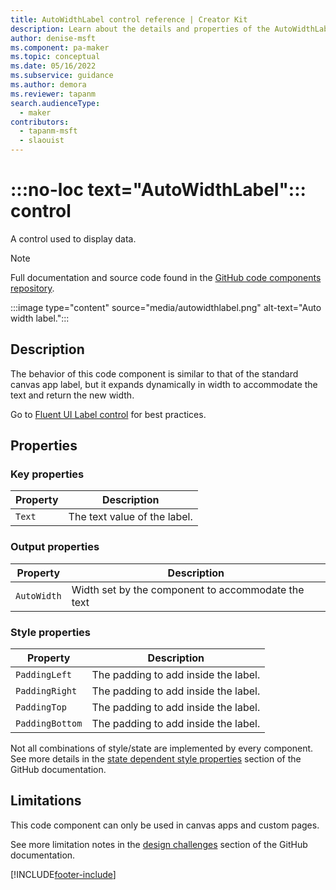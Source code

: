 ```yaml
---
title: AutoWidthLabel control reference | Creator Kit
description: Learn about the details and properties of the AutoWidthLabel control in the Creator Kit.
author: denise-msft
ms.component: pa-maker
ms.topic: conceptual
ms.date: 05/16/2022
ms.subservice: guidance
ms.author: demora
ms.reviewer: tapanm
search.audienceType: 
  - maker
contributors:
  - tapanm-msft
  - slaouist
---
```


# :::no-loc text="AutoWidthLabel"::: control

A control used to display data.

> [!NOTE]
> Full documentation and source code found in the [GitHub code components repository](https://github.com/microsoft/powercat-code-components/tree/main/AutoWidthLabel).

:::image type="content" source="media/autowidthlabel.png" alt-text="Auto width label.":::

## Description

The behavior of this code component is similar to that of the standard canvas app label, but it expands dynamically in width to accommodate the text and return the new width.

Go to [Fluent UI Label control](https://developer.microsoft.com/en-us/fluentui#/controls/web/label) for best practices.

## Properties

### Key properties

| Property | Description |
| -------- | ----------- |
| `Text` | The text value of the label. |


### Output properties

| Property | Description |
| -------- | ----------- |
| `AutoWidth` | Width set by the component to accommodate the text |

### Style properties

| Property | Description |
| -------- | ----------- |
| `PaddingLeft` | The padding to add inside the label. |
| `PaddingRight` | The padding to add inside the label. |
| `PaddingTop` | The padding to add inside the label. |
| `PaddingBottom` | The padding to add inside the label. |

Not all combinations of style/state are implemented by every component. See more details in the [state dependent style properties](https://github.com/microsoft/powercat-code-components/blob/main/AutoWidthLabel/README.md#state-dependent-style-properties) section of the GitHub documentation.

## Limitations

This code component can only be used in canvas apps and custom pages.

See more limitation notes in the [design challenges](https://github.com/microsoft/powercat-code-components/blob/main/AutoWidthLabel/README.md#design-challenges) section of the GitHub documentation.

[!INCLUDE[footer-include](../../includes/footer-banner.md)]
